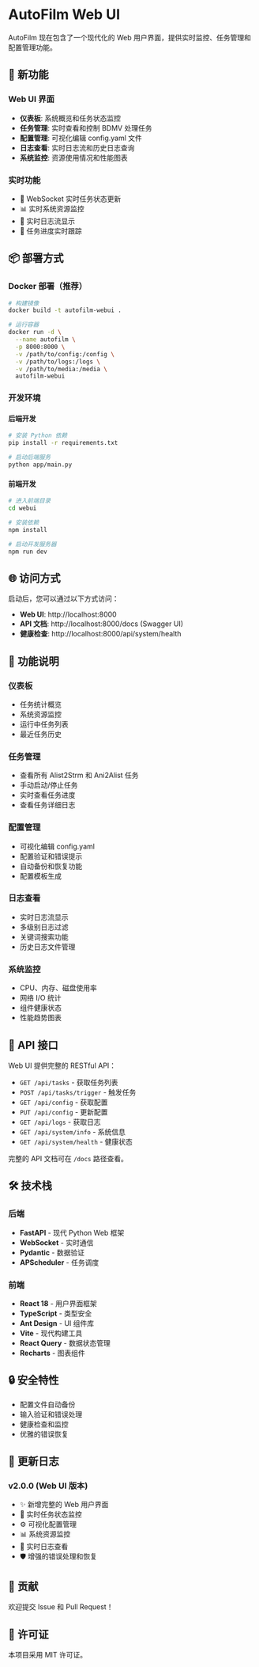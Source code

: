 # AutoFilm Web UI

AutoFilm 现在包含了一个现代化的 Web 用户界面，提供实时监控、任务管理和配置管理功能。

## 🚀 新功能

### Web UI 界面
- **仪表板**: 系统概览和任务状态监控
- **任务管理**: 实时查看和控制 BDMV 处理任务
- **配置管理**: 可视化编辑 config.yaml 文件
- **日志查看**: 实时日志流和历史日志查询
- **系统监控**: 资源使用情况和性能图表

### 实时功能
- 🔄 WebSocket 实时任务状态更新
- 📊 实时系统资源监控
- 📝 实时日志流显示
- 🎯 任务进度实时跟踪

## 📦 部署方式

### Docker 部署（推荐）

```bash
# 构建镜像
docker build -t autofilm-webui .

# 运行容器
docker run -d \
  --name autofilm \
  -p 8000:8000 \
  -v /path/to/config:/config \
  -v /path/to/logs:/logs \
  -v /path/to/media:/media \
  autofilm-webui
```

### 开发环境

#### 后端开发
```bash
# 安装 Python 依赖
pip install -r requirements.txt

# 启动后端服务
python app/main.py
```

#### 前端开发
```bash
# 进入前端目录
cd webui

# 安装依赖
npm install

# 启动开发服务器
npm run dev
```

## 🌐 访问方式

启动后，您可以通过以下方式访问：

- **Web UI**: http://localhost:8000
- **API 文档**: http://localhost:8000/docs (Swagger UI)
- **健康检查**: http://localhost:8000/api/system/health

## 📱 功能说明

### 仪表板
- 任务统计概览
- 系统资源监控
- 运行中任务列表
- 最近任务历史

### 任务管理
- 查看所有 Alist2Strm 和 Ani2Alist 任务
- 手动启动/停止任务
- 实时查看任务进度
- 查看任务详细日志

### 配置管理
- 可视化编辑 config.yaml
- 配置验证和错误提示
- 自动备份和恢复功能
- 配置模板生成

### 日志查看
- 实时日志流显示
- 多级别日志过滤
- 关键词搜索功能
- 历史日志文件管理

### 系统监控
- CPU、内存、磁盘使用率
- 网络 I/O 统计
- 组件健康状态
- 性能趋势图表

## 🔧 API 接口

Web UI 提供完整的 RESTful API：

- `GET /api/tasks` - 获取任务列表
- `POST /api/tasks/trigger` - 触发任务
- `GET /api/config` - 获取配置
- `PUT /api/config` - 更新配置
- `GET /api/logs` - 获取日志
- `GET /api/system/info` - 系统信息
- `GET /api/system/health` - 健康状态

完整的 API 文档可在 `/docs` 路径查看。

## 🛠️ 技术栈

### 后端
- **FastAPI** - 现代 Python Web 框架
- **WebSocket** - 实时通信
- **Pydantic** - 数据验证
- **APScheduler** - 任务调度

### 前端
- **React 18** - 用户界面框架
- **TypeScript** - 类型安全
- **Ant Design** - UI 组件库
- **Vite** - 现代构建工具
- **React Query** - 数据状态管理
- **Recharts** - 图表组件

## 🔒 安全特性

- 配置文件自动备份
- 输入验证和错误处理
- 健康检查和监控
- 优雅的错误恢复

## 📝 更新日志

### v2.0.0 (Web UI 版本)
- ✨ 新增完整的 Web 用户界面
- 🔄 实时任务状态监控
- ⚙️ 可视化配置管理
- 📊 系统资源监控
- 📝 实时日志查看
- 🛡️ 增强的错误处理和恢复

## 🤝 贡献

欢迎提交 Issue 和 Pull Request！

## 📄 许可证

本项目采用 MIT 许可证。

